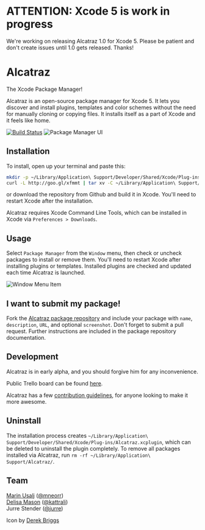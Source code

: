 # ATTENTION: Xcode 5 is work in progress
We're working on releasing Alcatraz 1.0 for Xcode 5.
Please be patient and don't create issues until 1.0 gets released. Thanks!

# Alcatraz
The Xcode Package Manager!

Alcatraz is an open-source package manager for Xcode 5. It lets you discover and install plugins, templates and color schemes without the need for manually cloning or copying files. It installs itself as a part of Xcode and it feels like home.

[![Build Status](https://travis-ci.org/mneorr/Alcatraz.png?branch=master)](https://travis-ci.org/mneorr/Alcatraz)
![Package Manager UI](http://i.imgur.com/ezqtIRU.png)

## Installation

To install, open up your terminal and paste this:

``` bash
mkdir -p ~/Library/Application\ Support/Developer/Shared/Xcode/Plug-ins;
curl -L http://goo.gl/xfmmt | tar xv -C ~/Library/Application\ Support/Developer/Shared/Xcode/Plug-ins -
```
or download the repository from Github and build it in Xcode. You'll need to restart Xcode after the installation.

Alcatraz requires Xcode Command Line Tools, which can be installed in Xcode via `Preferences > Downloads`.

## Usage

Select `Package Manager` from the `Window` menu, then check or uncheck packages to install or remove them. You'll need to restart Xcode after installing plugins or templates. Installed plugins are checked and updated each time Alcatraz is launched.

![Window Menu Item](http://mneorr.github.io/Alcatraz/images/menu.png)

## I want to submit my package!

Fork the [Alcatraz package repository](https://github.com/mneorr/alcatraz-packages) and include your package with `name`, `description`, `URL`, and optional `screenshot`. Don't forget to submit a pull request. Further instructions are included in the package repository documentation.

## Development

Alcatraz is in early alpha, and you should forgive him for any inconvenience.

Public Trello board can be found [here](https://trello.com/b/ZODgq5Av).

Alcatraz has a few [contribution guidelines](https://github.com/mneorr/Alcatraz/blob/master/CONTRIBUTING.md), for anyone looking to make it more awesome.

## Uninstall

The installation process creates `~/Library/Application\ Support/Developer/Shared/Xcode/Plug-ins/Alcatraz.xcplugin`, which can be deleted to uninstall the plugin completely. To remove all packages installed via Alcatraz, run `rm -rf ~/Library/Application\ Support/Alcatraz/`.

## Team

[Marin Usalj](http://mneorr.com) ([@mneorr](https://github.com/mneorr))<br>
[Delisa Mason](http://delisa.me) ([@kattrali](https://github.com/kattrali))<br>
Jurre Stender ([@jurre](https://github.com/jurre))<br>

Icon by [Derek Briggs](http://derekbriggs.com)
